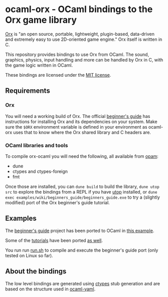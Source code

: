 # ocaml-orx - OCaml bindings to the Orx game library

[Orx] is "an open source, portable, lightweight, plugin-based, data-driven and
extremely easy to use 2D-oriented game engine."  Orx itself is written in C.

This repository provides bindings to use Orx from OCaml. The
sound, graphics, physics, input handling and more can be handled by Orx in C,
with the game logic written in OCaml.

These bindings are licensed under the [MIT license](LICENSE.md).

## Requirements

### Orx
You will need a working build of Orx. The official [beginner's guide][guide] has
instructions for installing Orx and its dependencies on your system. Make sure
the `$ORX` environment variable is defined in your environment as ocaml-orx uses
that to know where the Orx shared library and C headers are.

### OCaml libraries and tools
To compile orx-ocaml you will need the following, all available from [opam]:
* dune
* ctypes and ctypes-foreign
* fmt

Once those are installed, you can `dune build` to build the library,
`dune utop src` to explore the bindings from a REPL if you have [utop]
installed, or `dune exec examples/wiki/beginners_guide/beginners_guide.exe`
to try a (slightly modified) port of the Orx beginner's guide tutorial.

## Examples
The [beginner's guide][guide] project has been ported to OCaml in
[this example](examples/wiki/beginners_guide/beginners_guide.ml).

Some of the [tutorials][tutorials] have been ported [as well](examples/tutorial/).

You run run [run.sh](run.sh) to compile and execute the beginner's guide port
(only tested on Linux so far).

## About the bindings
The low level bindings are generated using [ctypes] stub generation and are
based on the structure used in [ocaml-yaml].

[Orx]: https://orx-project.org
[ctypes]: https://github.com/ocamllabs/ocaml-ctypes
[ocaml-yaml]: https://github.com/avsm/ocaml-yaml
[guide]: https://orx-project.org/wiki/en/guides/beginners/main
[tutorials]: https://github.com/orx/orx/tree/master/tutorial/src
[opam]: https://opam.ocaml.org
[utop]: https://opam.ocaml.org/packages/utop/
